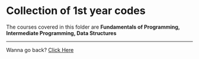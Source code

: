 # Collection of 1st year codes

The courses covered in this folder are **Fundamentals of Programming, Intermediate Programming, Data Structures**

---

Wanna go back? [Click Here](./School-Codes)
